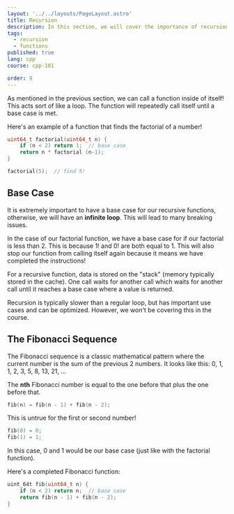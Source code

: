 ```yaml
---
layout: '../../layouts/PageLayout.astro'
title: Recursion
description: In this section, we will cover the importance of recursion!
tags:
  - recursion
  - functions
published: true
lang: cpp
course: cpp-101

order: 9
---
```

As mentioned in the previous section, we can call a function inside of itself! This acts sort of like a loop. The function will repeatedly call itself until a base case is met.

Here's an example of a function that finds the factorial of a number!

```cpp
uint64_t factorial(uint64_t n) {
	if (n < 2) return 1;  // base case
	return n * factorial (n-1);
}

factorial(5);  // find 5!
```

## Base Case
It is extremely important to have a base case for our recursive functions, otherwise, we will have an **infinite loop**. This will lead to many breaking issues.

In the case of our factorial function, we have a base case for if our factorial is less than 2. This is because 1! and 0! are both equal to 1. This will also stop our function from calling itself again because it means we have completed the instructions!

For a recursive function, data is stored on the "stack" (memory typically stored in the cache). One call waits for another call which waits for another call until it reaches a base case where a value is returned.

Recursion is typically slower than a regular loop, but has important use cases and can be optimized. However, we won't be covering this in the course.

## The Fibonacci Sequence
The Fibonacci sequence is a classic mathematical pattern where the current number is the sum of the previous 2 numbers. It looks like this: 0, 1, 1, 2, 3, 5, 8, 13, 21, ...

The **nth** Fibonacci number is equal to the one before that plus the one before that.

```cpp
fib(n) = fib(n - 1) + fib(n - 2);
```

This is untrue for the first or second number!
```cpp
fib(0) = 0;
fib(1) = 1;
```

In this case, 0 and 1 would be our base case (just like with the factorial function).

Here's a completed Fibonacci function:
```cpp
uint_64t fib(uint64_t n) {
	if (n < 2) return n;  // base case
	return fib(n - 1) + fib(n - 2);
}
```

